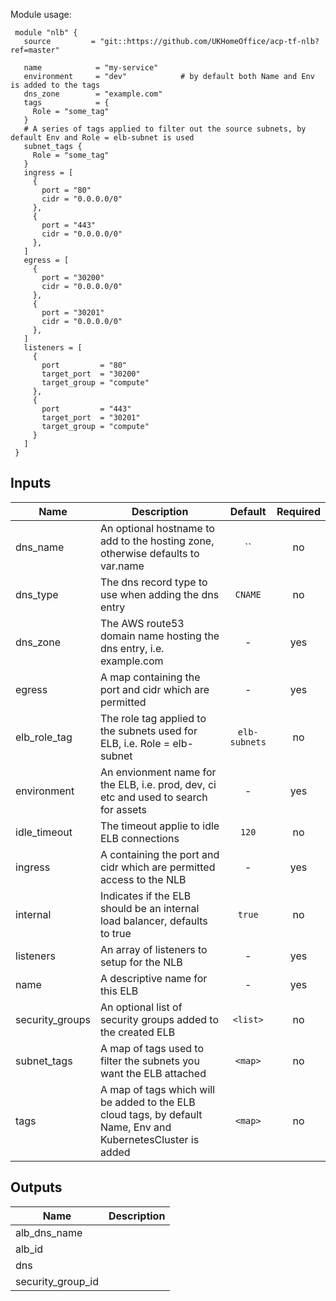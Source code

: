 Module usage:

     module "nlb" {
       source         = "git::https://github.com/UKHomeOffice/acp-tf-nlb?ref=master"

       name            = "my-service"
       environment     = "dev"            # by default both Name and Env is added to the tags
       dns_zone        = "example.com"
       tags            = {
         Role = "some_tag"
       }
       # A series of tags applied to filter out the source subnets, by default Env and Role = elb-subnet is used
       subnet_tags {
         Role = "some_tag"
       }
       ingress = [
         {
           port = "80"
           cidr = "0.0.0.0/0"
         },
         {
           port = "443"
           cidr = "0.0.0.0/0"
         },
       ]
       egress = [
         {
           port = "30200"
           cidr = "0.0.0.0/0"
         },
         {
           port = "30201"
           cidr = "0.0.0.0/0"
         },
       ]
       listeners = [
         {
           port         = "80"
           target_port  = "30200"
           target_group = "compute"
         },
         {
           port         = "443"
           target_port  = "30201"
           target_group = "compute"
         }
       ]
     }



## Inputs

| Name | Description | Default | Required |
|------|-------------|:-----:|:-----:|
| dns_name | An optional hostname to add to the hosting zone, otherwise defaults to var.name | `` | no |
| dns_type | The dns record type to use when adding the dns entry | `CNAME` | no |
| dns_zone | The AWS route53 domain name hosting the dns entry, i.e. example.com | - | yes |
| egress | A map containing the port and cidr which are permitted | - | yes |
| elb_role_tag | The role tag applied to the subnets used for ELB, i.e. Role = elb-subnet | `elb-subnets` | no |
| environment | An envionment name for the ELB, i.e. prod, dev, ci etc and used to search for assets | - | yes |
| idle_timeout | The timeout applie to idle ELB connections | `120` | no |
| ingress | A containing the port and cidr which are permitted access to the NLB | - | yes |
| internal | Indicates if the ELB should be an internal load balancer, defaults to true | `true` | no |
| listeners | An array of listeners to setup for the NLB | - | yes |
| name | A descriptive name for this ELB | - | yes |
| security_groups | An optional list of security groups added to the created ELB | `<list>` | no |
| subnet_tags | A map of tags used to filter the subnets you want the ELB attached | `<map>` | no |
| tags | A map of tags which will be added to the ELB cloud tags, by default Name, Env and KubernetesCluster is added | `<map>` | no |

## Outputs

| Name | Description |
|------|-------------|
| alb_dns_name |  |
| alb_id |  |
| dns |  |
| security_group_id |  |

